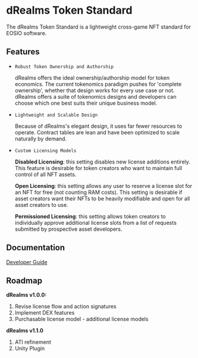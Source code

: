 # dRealms Token Standard

The dRealms Token Standard is a lightweight cross-game NFT standard for EOSIO software.

## Features

* `Robust Token Ownership and Authorship`

    dRealms offers the ideal ownership/authorship model for token economics. The current tokenomics paradigm pushes for 'complete ownership', whether that design works for every use case or not. dRealms offers a suite of tokenomics designs and developers can choose which one best suits their unique business model.

* `Lightweight and Scalable Design`

    Because of dRealms's elegant design, it uses far fewer resources to operate. Contract tables are lean and have been optimized to scale naturally by demand.

* `Custom Licensing Models`

    **Disabled Licensing**: this setting disables new license additions entirely. This feature is desirable for token creators who want to maintain full control of all NFT assets.

    **Open Licensing**: this setting allows any user to reserve a license slot for an NFT for free (not counting RAM costs). This setting is desirable if asset creators want their NFTs to be heavily modifiable and open for all asset creators to use.

    **Permissioned Licensing**: this setting allows token creators to individually approve additional license slots from a list of requests submitted by prospective asset developers.

## Documentation

[Developer Guide](docs/DeveloperGuide.md)

## Roadmap

**dRealms v1.0.0:**

1. Revise license flow and action signatures
2. Implement DEX features
3. Purchasable license model - additional license models

**dRealms v1.1.0**

1. ATI refinement
2. Unity Plugin
